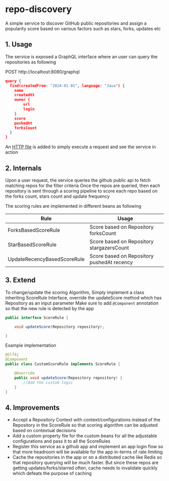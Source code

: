 # repo-discovery

A simple service to discover GitHub public repositories and assign a popularity score based on various factors such as stars, forks, updates etc

## 1. Usage
The service is exposed a GraphQL interface where an user can query the repositories as following

POST http://localhost:8080/graphql

```json
query {
  find(createdFrom: "2024-01-01", language: "Java") {
    name
    createdAt
    owner {
        url
        login
    }
    score
    pushedAt
    forksCount
  }
}

```

An [HTTP file](repositories.http) is added to simply execute a request and see the service in action

## 2. Internals 

Upon a user request, the service queries the github public api to fetch matching repos for the filter criteria
Once the repos are queried, then each repository is sent through a scoring pipeline to score each repo based on the 
forks count, stars count and update frequency 

The scoring rules are implemented in different beans as following 

| Rule                        | Usage                                      |
|-----------------------------|--------------------------------------------|
| ForksBasedScoreRule         | Score based on Repository forksCount       |
| StarBasedScoreRule          | Score based on Repository stargazersCount  |
| UpdateRecencyBasedScoreRule | Score based on Repository pushedAt recency |


## 3. Extend

To change/update the scoring Algorithm, 
Simply implement a class inheriting ScoreRule Interface, override the updateScore method which has Repository as an input parameter
Make sure to add `@Component` annotation so that the new rule is detected by the app

```java
public interface ScoreRule {

    void updateScore(Repository repository);

}
```

Example implementation 

```java
@Slf4j
@Component
public class CustomScoreRule implements ScoreRule {

    @Override
    public void updateScore(Repository repository) {
        //Add the custom logic
    }
}
```
## 4. Improvements

* Accept a Repository Context with context/configurations instead of the Repository in the ScoreRule 
so that scoring algorithm can be adjusted based on contextual decisions
* Add a custom property file for the custom beans for all the adjustable configurations and pass it to all the ScoreRules
* Register this service as a github app and implement an app login flow so that more headroom will be available for the app in-terms of rate limiting
* Cache the repositories in the app or on a distributed cache like Redis so that repository querying will be much faster. But since these repos are getting updates/forks/starred often, cache needs to invalidate quickly which defeats the purpose of  caching 

